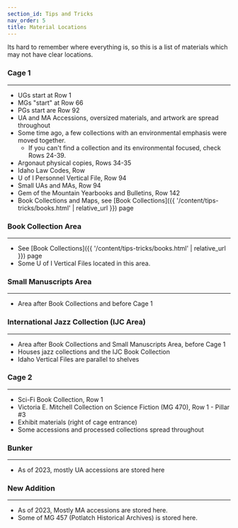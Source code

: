 ```yaml
---
section_id: Tips and Tricks
nav_order: 5
title: Material Locations
---
```


Its hard to remember where everything is, so this is a list of materials which may not have clear locations.

### Cage 1
---
- UGs start at Row 1
- MGs "start" at Row 66
- PGs start are Row 92
- UA and MA Accessions, oversized materials, and artwork are spread throughout
- Some time ago, a few collections with an environmental emphasis were moved together.
    - If you can't find a collection and its environmental focused, check Rows 24-39.
- Argonaut physical copies, Rows 34-35
- Idaho Law Codes, Row 
- U of I Personnel Vertical File, Row 94
- Small UAs and MAs, Row 94
- Gem of the Mountain Yearbooks and Bulletins, Row 142
- Book Collections and Maps, see [Book Collections]({{ '/content/tips-tricks/books.html' | relative_url }}) page

### Book Collection Area
---
- See [Book Collections]({{ '/content/tips-tricks/books.html' | relative_url }}) page
- Some U of I Vertical Files located in this area.

### Small Manuscripts Area
---
- Area after Book Collections and before Cage 1

### International Jazz Collection (IJC Area)
---
- Area after Book Collections and Small Manuscripts Area, before Cage 1
- Houses jazz collections and the IJC Book Collection
- Idaho Vertical Files are parallel to shelves

### Cage 2
---
- Sci-Fi Book Collection, Row 1
- Victoria E. Mitchell Collection on Science Fiction (MG 470), Row 1 - Pillar #3
- Exhibit materials (right of cage entrance)
- Some accessions and processed collections spread throughout

### Bunker
---
- As of 2023, mostly UA accessions are stored here

### New Addition
---
- As of 2023, Mostly MA accessions are stored here.
- Some of MG 457 (Potlatch Historical Archives) is stored here.
